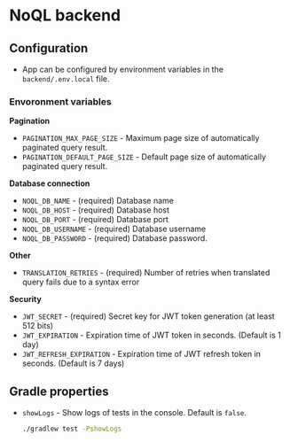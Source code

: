 # NoQL backend

## Configuration

- App can be configured by environment variables in the `backend/.env.local` file.

### Envoronment variables

**Pagination**

- `PAGINATION_MAX_PAGE_SIZE` - Maximum page size of automatically paginated query result.
- `PAGINATION_DEFAULT_PAGE_SIZE` - Default page size of automatically paginated query result.

**Database connection**

- `NOQL_DB_NAME` - (required) Database name
- `NOQL_DB_HOST` - (required) Database host
- `NOQL_DB_PORT` - (required) Database port
- `NOQL_DB_USERNAME` - (required) Database username
- `NOQL_DB_PASSWORD` - (required) Database password.

**Other**

- `TRANSLATION_RETRIES` - (required) Number of retries when translated query fails due to a syntax error

**Security**

- `JWT_SECRET` - (required) Secret key for JWT token generation (at least 512 bits)
- `JWT_EXPIRATION` - Expiration time of JWT token in seconds. (Default is 1 day)
- `JWT_REFRESH_EXPIRATION` - Expiration time of JWT refresh token in seconds. (Default is 7 days)

## Gradle properties

- `showLogs` - Show logs of tests in the console. Default is `false`.
     ```bash
    ./gradlew test -PshowLogs
    ````
